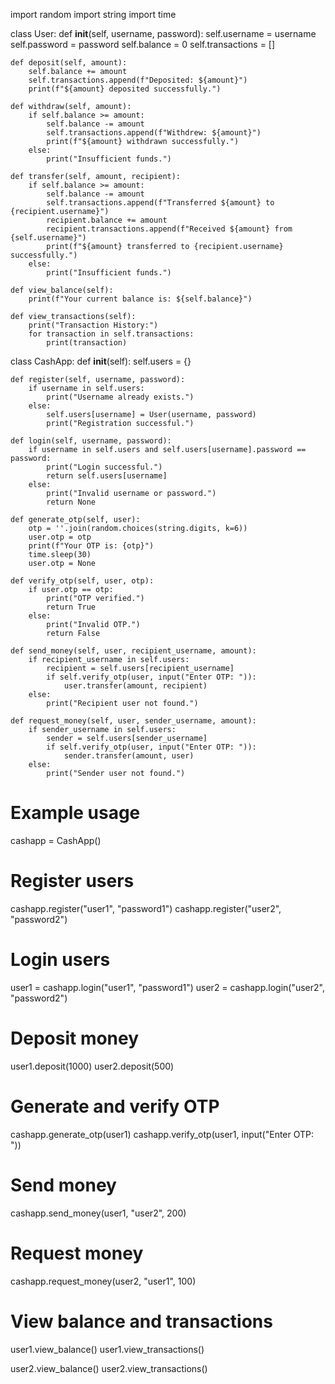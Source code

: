 import random
import string
import time

class User:
    def __init__(self, username, password):
        self.username = username
        self.password = password
        self.balance = 0
        self.transactions = []

    def deposit(self, amount):
        self.balance += amount
        self.transactions.append(f"Deposited: ${amount}")
        print(f"${amount} deposited successfully.")

    def withdraw(self, amount):
        if self.balance >= amount:
            self.balance -= amount
            self.transactions.append(f"Withdrew: ${amount}")
            print(f"${amount} withdrawn successfully.")
        else:
            print("Insufficient funds.")

    def transfer(self, amount, recipient):
        if self.balance >= amount:
            self.balance -= amount
            self.transactions.append(f"Transferred ${amount} to {recipient.username}")
            recipient.balance += amount
            recipient.transactions.append(f"Received ${amount} from {self.username}")
            print(f"${amount} transferred to {recipient.username} successfully.")
        else:
            print("Insufficient funds.")

    def view_balance(self):
        print(f"Your current balance is: ${self.balance}")

    def view_transactions(self):
        print("Transaction History:")
        for transaction in self.transactions:
            print(transaction)

class CashApp:
    def __init__(self):
        self.users = {}

    def register(self, username, password):
        if username in self.users:
            print("Username already exists.")
        else:
            self.users[username] = User(username, password)
            print("Registration successful.")

    def login(self, username, password):
        if username in self.users and self.users[username].password == password:
            print("Login successful.")
            return self.users[username]
        else:
            print("Invalid username or password.")
            return None

    def generate_otp(self, user):
        otp = ''.join(random.choices(string.digits, k=6))
        user.otp = otp
        print(f"Your OTP is: {otp}")
        time.sleep(30)
        user.otp = None

    def verify_otp(self, user, otp):
        if user.otp == otp:
            print("OTP verified.")
            return True
        else:
            print("Invalid OTP.")
            return False

    def send_money(self, user, recipient_username, amount):
        if recipient_username in self.users:
            recipient = self.users[recipient_username]
            if self.verify_otp(user, input("Enter OTP: ")):
                user.transfer(amount, recipient)
        else:
            print("Recipient user not found.")

    def request_money(self, user, sender_username, amount):
        if sender_username in self.users:
            sender = self.users[sender_username]
            if self.verify_otp(user, input("Enter OTP: ")):
                sender.transfer(amount, user)
        else:
            print("Sender user not found.")

# Example usage
cashapp = CashApp()

# Register users
cashapp.register("user1", "password1")
cashapp.register("user2", "password2")

# Login users
user1 = cashapp.login("user1", "password1")
user2 = cashapp.login("user2", "password2")

# Deposit money
user1.deposit(1000)
user2.deposit(500)

# Generate and verify OTP
cashapp.generate_otp(user1)
cashapp.verify_otp(user1, input("Enter OTP: "))

# Send money
cashapp.send_money(user1, "user2", 200)

# Request money
cashapp.request_money(user2, "user1", 100)

# View balance and transactions
user1.view_balance()
user1.view_transactions()

user2.view_balance()
user2.view_transactions()
